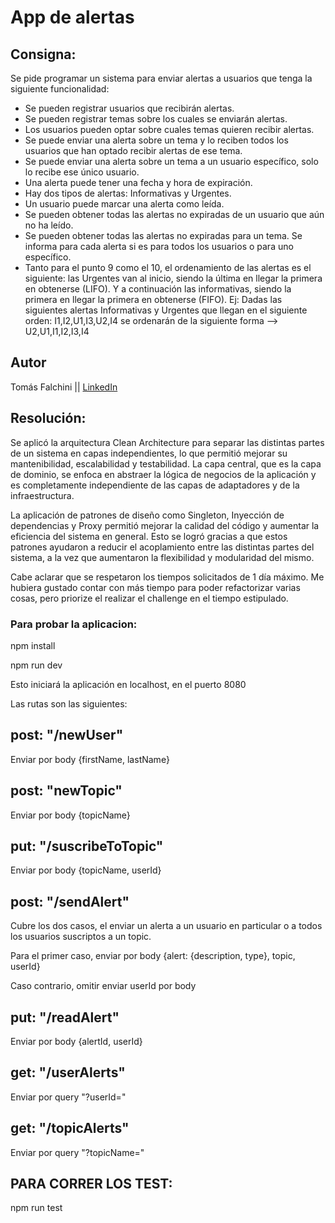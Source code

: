 # App de alertas

## Consigna:

Se pide programar un sistema para enviar alertas a usuarios que tenga la siguiente funcionalidad:

- Se pueden registrar usuarios que recibirán alertas.
- Se pueden registrar temas sobre los cuales se enviarán alertas.
- Los usuarios pueden optar sobre cuales temas quieren recibir alertas.
- Se puede enviar una alerta sobre un tema y lo reciben todos los usuarios que han optado recibir alertas de ese tema.
- Se puede enviar una alerta sobre un tema a un usuario específico, solo lo recibe ese único usuario.
- Una alerta puede tener una fecha y hora de expiración.
- Hay dos tipos de alertas: Informativas y Urgentes.
- Un usuario puede marcar una alerta como leída.
- Se pueden obtener todas las alertas no expiradas de un usuario que aún no ha leído.
- Se pueden obtener todas las alertas no expiradas para un tema. Se informa para cada alerta si es para todos los usuarios o para uno específico.
- Tanto para el punto 9 como el 10, el ordenamiento de las alertas es el siguiente: las Urgentes van al inicio, siendo la última en llegar la primera en obtenerse (LIFO). Y a continuación las informativas, siendo la primera en llegar la primera en obtenerse (FIFO). Ej: Dadas las siguientes alertas Informativas y Urgentes que llegan en el siguiente orden: I1,I2,U1,I3,U2,I4 se ordenarán de la siguiente forma --> U2,U1,I1,I2,I3,I4

## Autor

Tomás Falchini || [LinkedIn](https://www.linkedin.com/in/tomasfalchini/)

## Resolución:

Se aplicó la arquitectura Clean Architecture para separar las distintas partes de un sistema en capas independientes, lo que permitió mejorar su mantenibilidad, escalabilidad y testabilidad. La capa central, que es la capa de dominio, se enfoca en abstraer la lógica de negocios de la aplicación y es completamente independiente de las capas de adaptadores y de la infraestructura.

La aplicación de patrones de diseño como Singleton, Inyección de dependencias y Proxy permitió mejorar la calidad del código y aumentar la eficiencia del sistema en general. Esto se logró gracias a que estos patrones ayudaron a reducir el acoplamiento entre las distintas partes del sistema, a la vez que aumentaron la flexibilidad y modularidad del mismo.

Cabe aclarar que se respetaron los tiempos solicitados de 1 día máximo. Me hubiera gustado contar con más tiempo para poder refactorizar varias cosas, pero priorize el realizar el challenge en el tiempo estipulado.

### Para probar la aplicacion:

npm install

npm run dev

Esto iniciará la aplicación en localhost, en el puerto 8080

Las rutas son las siguientes:

## post: "/newUser"

Enviar por body {firstName, lastName}

## post: "newTopic"

Enviar por body {topicName}

## put: "/suscribeToTopic"

Enviar por body {topicName, userId}

## post: "/sendAlert"

Cubre los dos casos, el enviar un alerta a un usuario en particular o a todos los usuarios suscriptos a un topic.

Para el primer caso, enviar por body {alert: {description, type}, topic, userId}

Caso contrario, omitir enviar userId por body

## put: "/readAlert"

Enviar por body {alertId, userId}

## get: "/userAlerts"

Enviar por query "?userId="

## get: "/topicAlerts"

Enviar por query "?topicName="

## PARA CORRER LOS TEST:

npm run test
